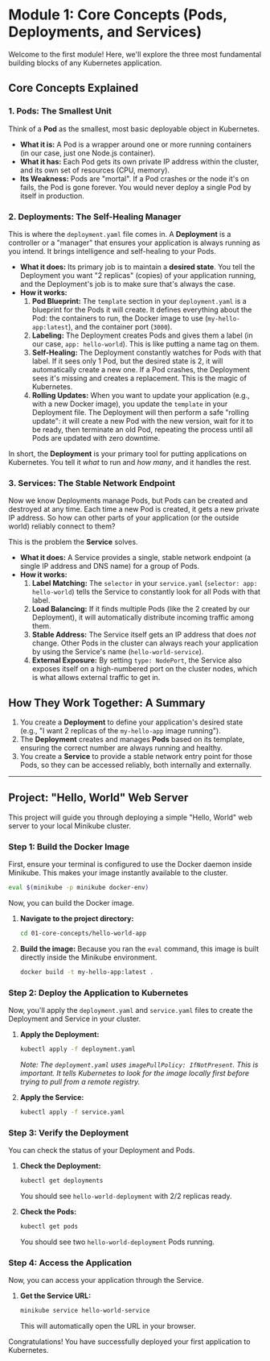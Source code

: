 # Module 1: Core Concepts (Pods, Deployments, and Services)

Welcome to the first module! Here, we'll explore the three most fundamental building blocks of any Kubernetes application.

## Core Concepts Explained

### 1. Pods: The Smallest Unit

Think of a **Pod** as the smallest, most basic deployable object in Kubernetes.
*   **What it is:** A Pod is a wrapper around one or more running containers (in our case, just one Node.js container).
*   **What it has:** Each Pod gets its own private IP address within the cluster, and its own set of resources (CPU, memory).
*   **Its Weakness:** Pods are "mortal". If a Pod crashes or the node it's on fails, the Pod is gone forever. You would never deploy a single Pod by itself in production.

### 2. Deployments: The Self-Healing Manager

This is where the `deployment.yaml` file comes in. A **Deployment** is a controller or a "manager" that ensures your application is always running as you intend. It brings intelligence and self-healing to your Pods.

*   **What it does:** Its primary job is to maintain a **desired state**. You tell the Deployment you want "2 replicas" (copies) of your application running, and the Deployment's job is to make sure that's always the case.
*   **How it works:**
    1.  **Pod Blueprint:** The `template` section in your `deployment.yaml` is a blueprint for the Pods it will create. It defines everything about the Pod: the containers to run, the Docker image to use (`my-hello-app:latest`), and the container port (`3000`).
    2.  **Labeling:** The Deployment creates Pods and gives them a label (in our case, `app: hello-world`). This is like putting a name tag on them.
    3.  **Self-Healing:** The Deployment constantly watches for Pods with that label. If it sees only 1 Pod, but the desired state is 2, it will automatically create a new one. If a Pod crashes, the Deployment sees it's missing and creates a replacement. This is the magic of Kubernetes.
    4.  **Rolling Updates:** When you want to update your application (e.g., with a new Docker image), you update the `template` in your Deployment file. The Deployment will then perform a safe "rolling update": it will create a new Pod with the new version, wait for it to be ready, then terminate an old Pod, repeating the process until all Pods are updated with zero downtime.

In short, the **Deployment** is your primary tool for putting applications on Kubernetes. You tell it *what* to run and *how many*, and it handles the rest.

### 3. Services: The Stable Network Endpoint

Now we know Deployments manage Pods, but Pods can be created and destroyed at any time. Each time a new Pod is created, it gets a new private IP address. So how can other parts of your application (or the outside world) reliably connect to them?

This is the problem the **Service** solves.

*   **What it does:** A Service provides a single, stable network endpoint (a single IP address and DNS name) for a group of Pods.
*   **How it works:**
    1.  **Label Matching:** The `selector` in your `service.yaml` (`selector: app: hello-world`) tells the Service to constantly look for all Pods with that label.
    2.  **Load Balancing:** If it finds multiple Pods (like the 2 created by our Deployment), it will automatically distribute incoming traffic among them.
    3.  **Stable Address:** The Service itself gets an IP address that does *not* change. Other Pods in the cluster can always reach your application by using the Service's name (`hello-world-service`).
    4.  **External Exposure:** By setting `type: NodePort`, the Service also exposes itself on a high-numbered port on the cluster nodes, which is what allows external traffic to get in.

## How They Work Together: A Summary

1.  You create a **Deployment** to define your application's desired state (e.g., "I want 2 replicas of the `my-hello-app` image running").
2.  The **Deployment** creates and manages **Pods** based on its template, ensuring the correct number are always running and healthy.
3.  You create a **Service** to provide a stable network entry point for those Pods, so they can be accessed reliably, both internally and externally.

---

## Project: "Hello, World" Web Server

This project will guide you through deploying a simple "Hello, World" web server to your local Minikube cluster.

### Step 1: Build the Docker Image

First, ensure your terminal is configured to use the Docker daemon inside Minikube. This makes your image instantly available to the cluster.
```bash
eval $(minikube -p minikube docker-env)
```

Now, you can build the Docker image.

1.  **Navigate to the project directory:**
    ```bash
    cd 01-core-concepts/hello-world-app
    ```

2.  **Build the image:**
    Because you ran the `eval` command, this image is built directly inside the Minikube environment.
    ```bash
    docker build -t my-hello-app:latest .
    ```

### Step 2: Deploy the Application to Kubernetes

Now, you'll apply the `deployment.yaml` and `service.yaml` files to create the Deployment and Service in your cluster.

1.  **Apply the Deployment:**
    ```bash
    kubectl apply -f deployment.yaml
    ```
    *Note: The `deployment.yaml` uses `imagePullPolicy: IfNotPresent`. This is important. It tells Kubernetes to look for the image locally first before trying to pull from a remote registry.*

2.  **Apply the Service:**
    ```bash
    kubectl apply -f service.yaml
    ```

### Step 3: Verify the Deployment

You can check the status of your Deployment and Pods.

1.  **Check the Deployment:**
    ```bash
    kubectl get deployments
    ```
    You should see `hello-world-deployment` with 2/2 replicas ready.

2.  **Check the Pods:**
    ```bash
    kubectl get pods
    ```
    You should see two `hello-world-deployment` Pods running.

### Step 4: Access the Application

Now, you can access your application through the Service.

1.  **Get the Service URL:**
    ```bash
    minikube service hello-world-service
    ```
    This will automatically open the URL in your browser.

Congratulations! You have successfully deployed your first application to Kubernetes.
